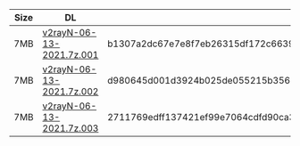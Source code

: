 |    Size   |     DL  | sha512sum |
|  ---  |  ---  |  ---  |
| 7MB | [v2rayN-06-13-2021.7z.001](https://cdn.jsdelivr.net/gh/googleians/v2rayN@main/v2rayN-06-13-2021.7z.001) | b1307a2dc67e7e8f7eb26315df172c6639afd5600fa8a829744ac377ae281f84f03f132cb0521f5aa5cf36dcf78ab37e1c8da3cab600b9db94eb2b1094dfd533 |
| 7MB | [v2rayN-06-13-2021.7z.002](https://cdn.jsdelivr.net/gh/googleians/v2rayN@main/v2rayN-06-13-2021.7z.002) | d980645d001d3924b025de055215b35601be39d5b06858c44e9da024ba8a214824d47a65f4c24f5854229471c1c6334686977a64844f293b092c13c8f5322f72 |
| 7MB | [v2rayN-06-13-2021.7z.003](https://cdn.jsdelivr.net/gh/googleians/v2rayN@main/v2rayN-06-13-2021.7z.003) | 2711769edff137421ef99e7064cdfd90ca3b2ff5745c59c5f89e34baeea58327f243d62fa0bf51bc1e8d6d58eed3531c89ddf376abc0abdd6314fa80de690c41 |
